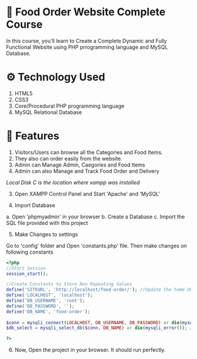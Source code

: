 # 🥘 Food Order Website Complete Course
In this course, you'll learn to Create a Complete Dynamic and Fully Functional Website using PHP prrogramming language and MySQL Database.


# ⚙️ Technology Used
1. HTML5
2. CSS3
3. Core/Procedural PHP programming language
4. MySQL Relational Database


# 🧰 Features
1. Visitors/Users can browse all the Categories and Food Items. 
2. They also can order easily from the website.
3. Admin can Manage Admin, Caegories and Food Items
4. Admin can also Manage and Track Food Order and Delivery

*Local Disk C is the location where xampp was installed*

3. Open XAMPP Control Panel and Start 'Apache' and 'MySQL'

4. Import Database

a. Open 'phpmyadmin' in your browser
b. Create a Database
c. Import the SQL file provided with this project

5. Make Changes to settings

Go to 'config' folder and Open 'constants.php' file. Then make changes on following constants
```php
<?php 
//Start Session
session_start();

//Create Constants to Store Non Repeating Values
define('SITEURL', 'http://localhost/food-order/'); //Update the home URL of the project if you have changed port number or it's live on server
define('LOCALHOST', 'localhost');
define('DB_USERNAME', 'root');
define('DB_PASSWORD', '');
define('DB_NAME', 'food-order');
    
$conn = mysqli_connect(LOCALHOST, DB_USERNAME, DB_PASSWORD) or die(mysqli_error()); //Database Connection
$db_select = mysqli_select_db($conn, DB_NAME) or die(mysqli_error()); //SElecting Database 

?>
```

6. Now, Open the project in your browser. It should run perfectly.


